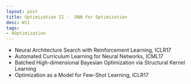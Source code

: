 ```yaml
---
layout: post
title: Optimization II -  DNN for Optimization
desc: W11
tags:
- 4Optimization
---
```



* Neural Architecture Search with Reinforcement Learning, ICLR17
* Automated Curriculum Learning for Neural Networks, ICML17
* Batched High-dimensional Bayesian Optimization via Structural Kernel
Learning
* Optimization as a Model for Few-Shot Learning, ICLR17

